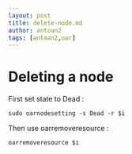 ```yaml
---
layout: post
title: delete-node.md
author: antoan2
tags: [antoan2,oar]
---
```

# Deleting a node

First set state to Dead :
```
sudo oarnodesetting -s Dead -r $i
```

Then use oarremoveresource :
```
oarremoveresource $i
```
